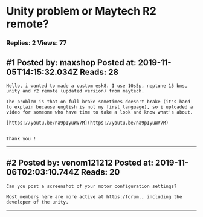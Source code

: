 # Unity problem or Maytech R2 remote?

### Replies: 2 Views: 77

## \#1 Posted by: maxshop Posted at: 2019-11-05T14:15:32.034Z Reads: 28

```
Hello, i wanted to made a custom esk8. I use 10s5p, neptune 15 bms, unity and r2 remote (updated version) from maytech.

The problem is that on full brake sometimes doesn't brake (it's hard to explain because english is not my first language), so i uploaded a video for someone who have time to take a look and know what's about. 

[https://youtu.be/na9pIyuWV7M](https://youtu.be/na9pIyuWV7M)


Thank you !
```

---
## \#2 Posted by: venom121212 Posted at: 2019-11-06T02:03:10.744Z Reads: 20

```
Can you post a screenshot of your motor configuration settings?

Most members here are more active at https:/forum., including the developer of the unity.
```

---
